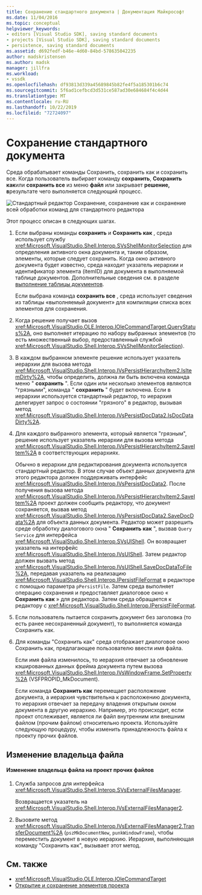 ```yaml
---
title: Сохранение стандартного документа | Документация Майкрософт
ms.date: 11/04/2016
ms.topic: conceptual
helpviewer_keywords:
- editors [Visual Studio SDK], saving standard documents
- projects [Visual Studio SDK], saving standard documents
- persistence, saving standard documents
ms.assetid: d692fedf-b46e-4d60-84bd-578635042235
author: madskristensen
ms.author: madsk
manager: jillfra
ms.workload:
- vssdk
ms.openlocfilehash: df93813d339a45689845b82fe4f5a185301b6c74
ms.sourcegitcommit: 5f6ad1cefbcd3d531ce587ad30e684684f4c4d44
ms.translationtype: MT
ms.contentlocale: ru-RU
ms.lasthandoff: 10/22/2019
ms.locfileid: "72724097"
---
```

# <a name="saving-a-standard-document"></a>Сохранение стандартного документа
Среда обрабатывает команды Сохранить, сохранить как и сохранить все. Когда пользователь выбирает команду **сохранить**, **Сохранить как**или **сохранить все** из меню **файл** или закрывает **решение, в**результате чего выполняется следующий процесс.

 ![Стандартный редактор](../../extensibility/internals/media/public.gif "Public") Сохранение, сохранение как и сохранение всей обработки команд для стандартного редактора

 Этот процесс описан в следующих шагах.

1. Если выбраны команды **сохранить** и **Сохранить как** , среда использует службу <xref:Microsoft.VisualStudio.Shell.Interop.SVsShellMonitorSelection> для определения активного окна документа и, таким образом, элементы, которые следует сохранить. Когда окно активного документа будет известно, среда находит указатель иерархии и идентификатор элемента (itemID) для документа в выполняемой таблице документов. Дополнительные сведения см. в разделе [выполнение таблицы документов](../../extensibility/internals/running-document-table.md).

    Если выбрана команда **сохранить все** , среда использует сведения из таблицы «выполняемый документ» для компиляции списка всех элементов для сохранения.

2. Когда решение получает вызов <xref:Microsoft.VisualStudio.OLE.Interop.IOleCommandTarget.QueryStatus%2A>, оно выполняет итерацию по набору выбранных элементов (то есть множественный выбор, предоставленный службой <xref:Microsoft.VisualStudio.Shell.Interop.SVsShellMonitorSelection>).

3. В каждом выбранном элементе решение использует указатель иерархии для вызова метода <xref:Microsoft.VisualStudio.Shell.Interop.IVsPersistHierarchyItem2.IsItemDirty%2A>, чтобы определить, должна ли быть включена команда меню " **сохранить** ". Если один или несколько элементов являются "грязными", команда " **сохранить** " будет включена. Если в иерархии используется стандартный редактор, то иерархия делегирует запрос о состоянии "грязного" в редактор, вызывая метод <xref:Microsoft.VisualStudio.Shell.Interop.IVsPersistDocData2.IsDocDataDirty%2A>.

4. Для каждого выбранного элемента, который является "грязным", решение использует указатель иерархии для вызова метода <xref:Microsoft.VisualStudio.Shell.Interop.IVsPersistHierarchyItem2.SaveItem%2A> в соответствующих иерархиях.

    Обычно в иерархии для редактирования документа используется стандартный редактор. В этом случае объект данных документа для этого редактора должен поддерживать интерфейс <xref:Microsoft.VisualStudio.Shell.Interop.IVsPersistDocData2>. После получения вызова метода <xref:Microsoft.VisualStudio.Shell.Interop.IVsPersistHierarchyItem2.SaveItem%2A> проект должен сообщить редактору, что документ сохраняется, вызвав метод <xref:Microsoft.VisualStudio.Shell.Interop.IVsPersistDocData2.SaveDocData%2A> для объекта данных документа. Редактор может разрешить среде обработку диалогового окна " **Сохранить как** ", вызвав `Query Service` для интерфейса <xref:Microsoft.VisualStudio.Shell.Interop.SVsUIShell>. Он возвращает указатель на интерфейс <xref:Microsoft.VisualStudio.Shell.Interop.IVsUIShell>. Затем редактор должен вызвать метод <xref:Microsoft.VisualStudio.Shell.Interop.IVsUIShell.SaveDocDataToFile%2A>, передавая указатель на реализацию <xref:Microsoft.VisualStudio.Shell.Interop.IPersistFileFormat> в редакторе с помощью параметра `pPersistFile`. Затем среда выполняет операцию сохранения и предоставляет диалоговое окно « **Сохранить как** » для редактора. Затем среда обращается к редактору с <xref:Microsoft.VisualStudio.Shell.Interop.IPersistFileFormat>.

5. Если пользователь пытается сохранить документ без заголовка (то есть ранее несохраненный документ), то выполняется команда Сохранить как.

6. Для команды "Сохранить как" среда отображает диалоговое окно Сохранить как, предлагающее пользователю ввести имя файла.

    Если имя файла изменилось, то иерархия отвечает за обновление кэшированных данных фрейма документа путем вызова <xref:Microsoft.VisualStudio.Shell.Interop.IVsWindowFrame.SetProperty%2A> (VSFPROPID_MkDocument).

   Если команда **Сохранить как** перемещает расположение документа, а иерархия чувствительна к расположению документа, то иерархия отвечает за передачу владения открытым окном документа в другую иерархию. Например, это происходит, если проект отслеживает, является ли файл внутренним или внешним файлом (прочим файлом) относительно проекта. Используйте следующую процедуру, чтобы изменить принадлежность файла к проекту прочих файлов.

## <a name="changing-file-ownership"></a>Изменение владельца файла

#### <a name="to-change-file-ownership-to-the-miscellaneous-files-project"></a>Изменение владельца файла на проект прочих файлов

1. Служба запросов для интерфейса <xref:Microsoft.VisualStudio.Shell.Interop.SVsExternalFilesManager>.

     Возвращается указатель на <xref:Microsoft.VisualStudio.Shell.Interop.IVsExternalFilesManager2>.

2. Вызовите метод <xref:Microsoft.VisualStudio.Shell.Interop.IVsExternalFilesManager2.TransferDocument%2A> (`pszMkDocumentNew`, `punkWindowFrame`), чтобы переместить документ в новую иерархию. Иерархия, выполняющая команду "Сохранить как", вызывает этот метод.

## <a name="see-also"></a>См. также
- <xref:Microsoft.VisualStudio.OLE.Interop.IOleCommandTarget>
- [Открытие и сохранение элементов проекта](../../extensibility/internals/opening-and-saving-project-items.md)